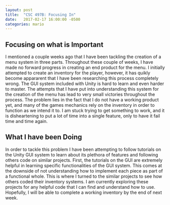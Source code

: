 ```yaml
---
layout: post
title:  "CSC 497B: Focusing In" 
date:   2017-02-17 16:00:00 -0500
categories: mario
---
```


## [](#header-2)Focusing on what is Important

I mentioned a couple weeks ago that I have been tackling the creation of a menu system in three parts. Throughout these
couple of weeks, I have made no forward progress in creating an end product for the menu. I initially attempted to create 
an inventory for the player, however, it has quikly become appararent that I have been researching this process completely 
wrong. The GUI system included with Unity is hard to learn and even harder to master. The attempts that I have put into
understanding this system for the creation of the menu has lead to very small victories throughout the process. The problem
lies in the fact that I do not have a working product yet, and many of the games mechanics rely on the inventory in order to
function as we intend it to. I am stuck trying to get something to work, and it is disheartening to put a lot of time into a 
single feature, only to have it fail time and time again. 

## [](#header-2)What I have been Doing

In order to tackle this problem I have been attempting to follow tutorials on the Unity GUI system to learn about its plethora
of features and following others code on similar projects. First, the tutorials on the GUI are extremely helpful in learning
specific functionalities of the GUI system. This comes at the downside of not understanding how to implement each piece as part
of a functional whole. This is where I turned to the similar projects to see how others coded their inventory systems. I am currently
exploring these projects for any helpful code that I can find and understand how to use. Hopefully, I will be able to complete a
working inventory by the end of next week. 

